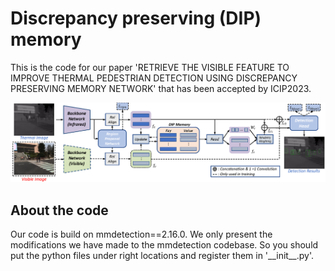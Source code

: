 # Discrepancy preserving (DIP) memory

This is the code for our paper 'RETRIEVE THE VISIBLE FEATURE TO IMPROVE THERMAL PEDESTRIAN DETECTION
USING DISCREPANCY PRESERVING MEMORY NETWORK' that has been accepted by ICIP2023.

![DIP_memory](DIP_memory.png)

## About the code

Our code is build on mmdetection==2.16.0. We only present the modifications we have made to the mmdetection codebase. So you should put the python files under right locations and
register them in '\_\_init\_\_.py'.
